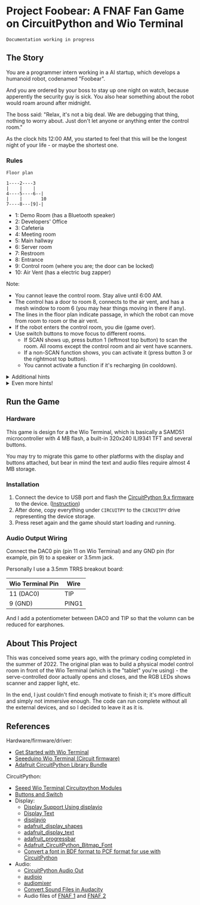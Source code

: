 # Project Foobear: A FNAF Fan Game on CircuitPython and Wio Terminal

`Documentation working in progress`

## The Story

You are a programmer intern working in a AI startup, which develops a humanoid robot, codenamed "Foobear".

And you are ordered by your boss to stay up one night on watch, because apperently the security guy is sick. You also hear something about the robot would roam around after midnight.

The boss said: "Relax, it's not a big deal. We are debugging that thing, nothing to worry about. Just don't let anyone or anything enter the control room."

As the clock hits 12:00 AM, you started to feel that this will be the longest night of your life - or maybe the shortest one.

### Rules

```
Floor plan

1----2----3
|    |    |
4----5----6--|
|    |       10
7----8---[9]-|
```

- 1: Demo Room (has a Bluetooth speaker)
- 2: Developers' Office
- 3: Cafeteria
- 4: Meeting room
- 5: Main hallway
- 6: Server room
- 7: Restroom
- 8: Entrance
- 9: Control room (where you are; the door can be locked)
- 10: Air Vent (has a electric bug zapper)

Note:

- You cannot leave the control room. Stay alive until 6:00 AM.
- The control has a door to room 8, connects to the air vent, and has a mesh window to room 6 (you may hear things moving in there if any).
- The lines in the floor plan indicate passage, in which the robot can move from room to room or the air vent.
- If the robot enters the control room, you die (game over).
- Use switch buttons to move focus to different rooms.
  - If SCAN shows up, press button 1 (leftmost top button) to scan the room. All rooms except the control room and air vent have scanners.
  - If a non-SCAN function shows, you can activate it (press button 3 or the rightmost top button).
  - You cannot activate a function if it's recharging (in cooldown).

<details>
  <summary>Additional hints</summary>

- The robot will get more aggresive to get to you with each hour passed. (Each hour takes ~50 seconds.)
- The Bluetooth speaker distracts the robot - for most of the time.
- The door keeps the robot out.
- The air vent zapper also keeps the robot out.
- All controllable devices have cooldown time and consumes power. If you use too much, it will overload the system and force reboot.
- The robot will be more aggresive during the power outtage.

</details>

<details>
  <summary>Even more hints!</summary>

- Enable `ANOMALY_ALWAYS_SHOWN` and/or `ANOMALY_ACTION_LOG` to `True` to cheat.
- Being blocked by the door or zapped in the air vent may cause the robot to "run away" to the farthest corner for a short while.
- You don't need to scan every room - just the room closest to the door and air vent. And listen to the sound clue.

</details>

## Run the Game

### Hardware

This game is design for a the Wio Terminal, which is basically a SAMD51 microcontroller with 4 MB flash, a built-in 320x240 ILI9341 TFT and several buttons.

You may try to migrate this game to other platforms with the display and buttons attached, but bear in mind the text and audio files require almost 4 MB storage.

### Installation

1. Connect the device to USB port and flash the [CircuitPython 9.x firmware](https://github.com/alankrantas/project-foobear-circuitpython-fnaf-fan-game/blob/main/adafruit-circuitpython-seeeduino_wio_terminal-en_US-9.2.4.uf2) to the device. ([Instruction](https://learn.adafruit.com/welcome-to-circuitpython/installing-circuitpython))
2. After done, copy everything under `CIRCUITPY` to the `CIRCUITPY` drive representing the device storage.
3. Press reset again and the game should start loading and running.

### Audio Output Wiring

Connect the DAC0 pin (pin 11 on Wio Terminal) and any GND pin (for example, pin 9) to a speaker or 3.5mm jack.

Personally I use a 3.5mm TRRS breakout board:

| Wio Terminal Pin | Wire |
| --- | --- |
| 11 (DAC0) | TIP |
| 9 (GND) | PING1 |

And I add a potentiometer between DAC0 and TIP so that the volumn can be reduced for earphones.

## About This Project

This was conceived some years ago, with the primary coding completed in the summer of 2022. The original plan was to build a physical model control room in front of the Wio Terminal (which is the "tablet" you're using) - the serve-controlled door actually opens and closes, and the RGB LEDs shows scanner and zapper light, etc.

In the end, I just couldn't find enough motivate to finish it; it's more difficult and simply not immersive enough. The code can run complete without all the external devices, and so I decided to leave it as it is.

## References

Hardware/firmware/driver:

- [Get Started with Wio Terminal](https://wiki.seeedstudio.com/Wio-Terminal-Getting-Started/)
- [Seeeduino Wio Terminal (Circuit firmware)](https://circuitpython.org/board/seeeduino_wio_terminal/)
- [Adafruit CircuitPython Library Bundle](https://github.com/adafruit/Adafruit_CircuitPython_Bundle)

CircuitPython:

- [Seeed Wio Terminal Circuitpython Modules](https://gist.github.com/stonehippo/03677c206bf68846328f151ee8322193)
- [Buttons and Switch](https://learn.adafruit.com/sensor-plotting-with-mu-and-circuitpython/buttons-and-switch)
- Display:
  - [Display Support Using displayio](https://learn.adafruit.com/circuitpython-display-support-using-displayio/ui-quickstart)
  - [Display Text](https://learn.adafruit.com/circuitpython-display-support-using-displayio/text)
  - [displayio](https://docs.circuitpython.org/en/latest/shared-bindings/displayio/index.html)
  - [adafruit_display_shapes](https://docs.circuitpython.org/projects/display-shapes/en/latest/index.html)
  - [adafruit_display_text](https://docs.circuitpython.org/projects/display_text/en/latest/index.html)
  - [adafruit_progressbar](https://docs.circuitpython.org/projects/progressbar/en/latest/index.html)
  - [Adafruit_CircuitPython_Bitmap_Font](https://github.com/adafruit/Adafruit_CircuitPython_Bitmap_Font/tree/main/examples/fonts)
  - [Convert a font in BDF format to PCF format for use with CircuitPython](https://adafruit.github.io/web-bdftopcf/)
- Audio:
  - [CircuitPython Audio Out](https://learn.adafruit.com/circuitpython-essentials/circuitpython-audio-out)
  - [audioio](https://docs.circuitpython.org/en/latest/shared-bindings/audioio/index.html)
  - [audiomixer](https://docs.circuitpython.org/en/latest/shared-bindings/audiomixer/index.html)
  - [Convert Sound Files in Audacity](https://learn.adafruit.com/microcontroller-compatible-audio-file-conversion)
  - Audio files of [FNAF 1](https://downloads.khinsider.com/game-soundtracks/album/five-nights-at-freddy-s-fnaf) and [FNAF 2](https://downloads.khinsider.com/game-soundtracks/album/five-nights-at-freddy-s-fnaf-2-sfx)
